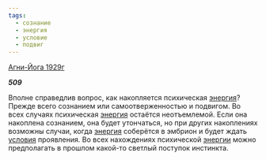 ```yaml
---
tags:
  - сознание
  - энергия
  - условие
  - подвиг
---
```

[Агни-Йога 1929г](https://127.0.0.1:4002/agni/1929)

___509___

Вполне справедлив вопрос, как накопляется психическая [энергия](../../../tags/#энергия)? Прежде всего сознанием или самоотверженностью и подвигом. Во всех случаях психическая [энергия](../../../tags/#энергия) остаётся неотъемлемой. Если она накоплена сознанием, она будет утончаться, но при других накоплениях возможны случаи, когда [энергия](../../../tags/#энергия) соберётся в эмбрион и будет ждать [условия](../../../tags/#условие) проявления. Во всех нахождениях психической [энергии](../../../tags/#энергия) можно предполагать в прошлом какой-то светлый поступок инстинкта.